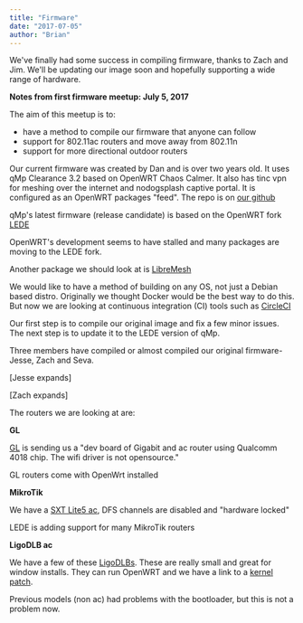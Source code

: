 ```yaml
---
title: "Firmware"
date: "2017-07-05"
author: "Brian"
---
```



We've finally had some success in compiling firmware, thanks to Zach and Jim. We'll be updating our image soon and hopefully supporting a wide range of hardware.

**Notes from first firmware meetup: July 5, 2017**

The aim of this meetup is to:

* have a method to compile our firmware that anyone can follow
* support for 802.11ac routers and move away from 802.11n
* support for more directional outdoor routers 

Our current firmware was created by Dan and is over two years old. It uses qMp Clearance 3.2 based on OpenWRT Chaos Calmer. It also has tinc vpn for meshing over the internet and nodogsplash captive portal. It is configured as an OpenWRT packages "feed". The repo is on [our github](https://github.com/nycmeshnet/nycmeshfeed)

qMp's latest firmware (release candidate) is based on the OpenWRT fork [LEDE](https://lede-project.org/)

OpenWRT's development seems to have stalled and many packages are moving to the LEDE fork.

Another package we should look at is [LibreMesh](http://libremesh.org/)

We would like to have a method of building on any OS, not just a Debian based distro. Originally we thought Docker would be the best way to do this. But now we are looking at continuous integration (CI) tools such as [CircleCI](https://circleci.com/)

Our first step is to compile our original image and fix a few minor issues. The next step is to update it to the LEDE version of qMp.

Three members have compiled or almost compiled our original firmware- Jesse, Zach and Seva.

[Jesse expands]

[Zach expands]

The routers we are looking at are:

**GL**  

[GL](https://www.gl-inet.com/) is sending us a "dev board of Gigabit and ac router using Qualcomm 4018 chip.
The wifi driver is not opensource."

GL routers come with OpenWrt installed

**MikroTik**

We have a [SXT Lite5 ac](https://routerboard.com/RBSXT5HacD2n), 
DFS channels are disabled and "hardware locked"

LEDE is adding support for many MikroTik routers

**LigoDLB ac**

We have a few of these [LigoDLBs](https://www.ligowave.com/products/ligodlb-5-15-ac). These are really small and great for window installs. They can run OpenWRT and we have a link to a [kernel patch](http://ml.ninux.org/pipermail/battlemesh/2015-August/004114.html).

Previous models (non ac) had problems with the bootloader, but this is not a problem now.
